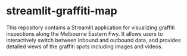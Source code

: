 # streamlit-graffiti-map
This repository contains a Streamlit application for visualizing graffiti inspections along the Melbourne Eastern Fwy. It allows users to interactively switch between inbound and outbound data, and provides detailed views of the graffiti spots including images and videos.

